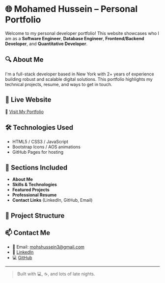# 🌐 Mohamed Hussein – Personal Portfolio

Welcome to my personal developer portfolio! This website showcases who I am as a **Software Engineer**, **Database Engineer**, **Frontend/Backend Developer**, and **Quantitative Developer**.

## 🔍 About Me

I'm a full-stack developer based in New York with 2+ years of experience building robust and scalable digital solutions. This portfolio highlights my technical projects, resume, and ways to get in touch.

## 🚀 Live Website

🔗 [Visit My Portfolio]( https://mohamedhussein25.github.io/mohamedhussein.github.io/)

## 🛠️ Technologies Used

- HTML5 / CSS3 / JavaScript
- Bootstrap Icons / AOS animations
- GitHub Pages for hosting

## 📂 Sections Included

- **About Me**
- **Skills & Technologies**
- **Featured Projects**
- **Professional Resume**
- **Contact Links** (LinkedIn, GitHub, Email)

## 📁 Project Structure


## 📫 Contact Me

- 📧 Email: mohshussein3@gmail.com  
- 🔗 [LinkedIn](https://www.linkedin.com/in/mohamed-hussein-4a5a92191/)  
- 💻 [GitHub](https://github.com/MohamedHussein25)

---

> Built with 💻, ☕, and lots of late nights.


